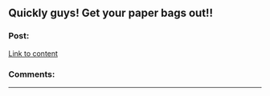 ## Quickly guys! Get your paper bags out!!

### Post:

[Link to content](https://youtu.be/o0u4M6vppCI)

### Comments:

---

